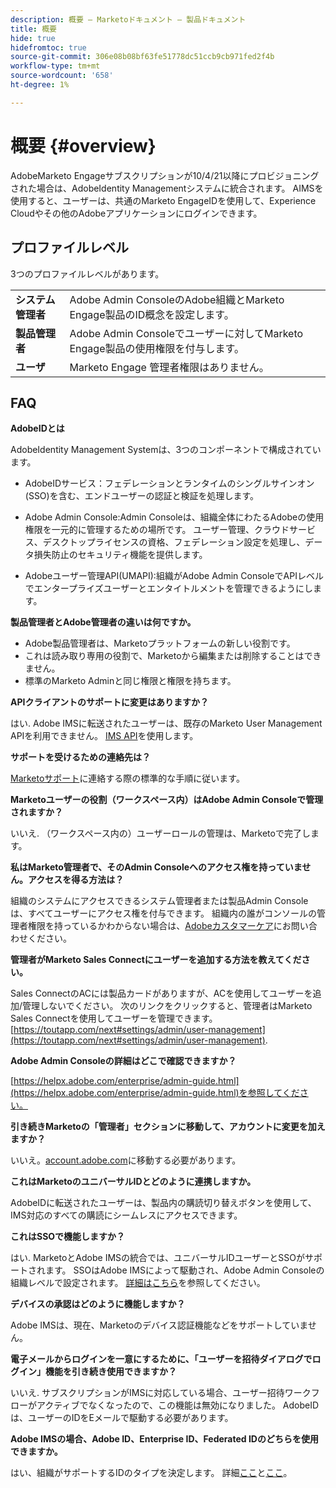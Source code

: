 ```yaml
---
description: 概要 — Marketoドキュメント — 製品ドキュメント
title: 概要
hide: true
hidefromtoc: true
source-git-commit: 306e08b08bf63fe51778dc51ccb9cb971fed2f4b
workflow-type: tm+mt
source-wordcount: '658'
ht-degree: 1%

---
```


# 概要 {#overview}

AdobeMarketo Engageサブスクリプションが10/4/21以降にプロビジョニングされた場合は、AdobeIdentity Managementシステムに統合されます。 AIMSを使用すると、ユーザーは、共通のMarketo EngageIDを使用して、Experience Cloudやその他のAdobeアプリケーションにログインできます。

## プロファイルレベル

3つのプロファイルレベルがあります。

<table>
 <tr>
  <td><strong>システム管理者</strong></td>
  <td>Adobe Admin ConsoleのAdobe組織とMarketo Engage製品のID概念を設定します。</td>
 </tr>
 <tr>
  <td><strong>製品管理者</strong></td>
  <td>Adobe Admin Consoleでユーザーに対してMarketo Engage製品の使用権限を付与します。</td>
 </tr>
 <tr>
  <td><strong>ユーザ</strong></td>
  <td>Marketo Engage 管理者権限はありません。</td>
 </tr>
</table>

## FAQ

**AdobeIDとは**

AdobeIdentity Management Systemは、3つのコンポーネントで構成されています。

* AdobeIDサービス：フェデレーションとランタイムのシングルサインオン(SSO)を含む、エンドユーザーの認証と検証を処理します。

* Adobe Admin Console:Admin Consoleは、組織全体にわたるAdobeの使用権限を一元的に管理するための場所です。 ユーザー管理、クラウドサービス、デスクトップライセンスの資格、フェデレーション設定を処理し、データ損失防止のセキュリティ機能を提供します。

* Adobeユーザー管理API(UMAPI):組織がAdobe Admin ConsoleでAPIレベルでエンタープライズユーザーとエンタイトルメントを管理できるようにします。

**製品管理者とAdobe管理者の違いは何ですか。**

* Adobe製品管理者は、Marketoプラットフォームの新しい役割です。
* これは読み取り専用の役割で、Marketoから編集または削除することはできません。
* 標準のMarketo Adminと同じ権限と権限を持ちます。

**APIクライアントのサポートに変更はありますか？**

はい. Adobe IMSに転送されたユーザーは、既存のMarketo User Management APIを利用できません。 [IMS API](https://www.adobe.io/apis/experienceplatform/umapi-new.html)を使用します。

**サポートを受けるための連絡先は？**

[Marketoサポート](https://nation.marketo.com/t5/support/ct-p/Support)に連絡する際の標準的な手順に従います。

**Marketoユーザーの役割（ワークスペース内）はAdobe Admin Consoleで管理されますか？**

いいえ. （ワークスペース内の）ユーザーロールの管理は、Marketoで完了します。

**私はMarketo管理者で、そのAdmin Consoleへのアクセス権を持っていません。アクセスを得る方法は？**

組織のシステムにアクセスできるシステム管理者または製品Admin Consoleは、すべてユーザーにアクセス権を付与できます。 組織内の誰がコンソールの管理者権限を持っているかわからない場合は、[Adobeカスタマーケア](https://helpx.adobe.com/contact.html)にお問い合わせください。

**管理者がMarketo Sales Connectにユーザーを追加する方法を教えてください。**

Sales ConnectのACには製品カードがありますが、ACを使用してユーザーを追加/管理しないでください。 次のリンクをクリックすると、管理者はMarketo Sales Connectを使用してユーザーを管理できます。[https://toutapp.com/next#settings/admin/user-management](https://toutapp.com/next#settings/admin/user-management).

**Adobe Admin Consoleの詳細はどこで確認できますか？**

[https://helpx.adobe.com/enterprise/admin-guide.html](https://helpx.adobe.com/enterprise/admin-guide.html)を参照してください。

**引き続きMarketoの「管理者」セクションに移動して、アカウントに変更を加えますか？**

いいえ。[account.adobe.com](https://account.adobe.com)に移動する必要があります。

**これはMarketoのユニバーサルIDとどのように連携しますか。**

AdobeIDに転送されたユーザーは、製品内の購読切り替えボタンを使用して、IMS対応のすべての購読にシームレスにアクセスできます。

**これはSSOで機能しますか？**

はい. MarketoとAdobe IMSの統合では、ユニバーサルIDユーザーとSSOがサポートされます。 SSOはAdobe IMSによって駆動され、Adobe Admin Consoleの組織レベルで設定されます。 [詳細はこちら](https://helpx.adobe.com/enterprise/using/set-up-identity.html)を参照してください。

**デバイスの承認はどのように機能しますか？**

Adobe IMSは、現在、Marketoのデバイス認証機能などをサポートしていません。

**電子メールからログインを一意にするために、「ユーザーを招待ダイアログでログイン」機能を引き続き使用できますか？**

いいえ. サブスクリプションがIMSに対応している場合、ユーザー招待ワークフローがアクティブでなくなったので、この機能は無効になりました。 AdobeIDは、ユーザーのIDをEメールで駆動する必要があります。

**Adobe IMSの場合、Adobe ID、Enterprise ID、Federated IDのどちらを使用できますか。**

はい、組織がサポートするIDのタイプを決定します。 詳細[ここ](https://helpx.adobe.com/enterprise/using/identity.html)と[ここ](https://helpx.adobe.com/enterprise/using/set-up-identity.html)。
